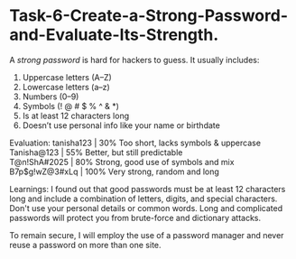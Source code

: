 # Task-6-Create-a-Strong-Password-and-Evaluate-Its-Strength.

A *strong password* is hard for hackers to guess. It usually includes:
1. Uppercase letters (A–Z)
2. Lowercase letters (a–z)
3. Numbers (0–9)
4. Symbols (! @ # \$ % ^ & \*)
5. Is at least 12 characters long
6. Doesn’t use personal info like your name or birthdate

Evaluation:
tanisha123       | 30%   Too short, lacks symbols & uppercase
Tanisha\@123     | 55%   Better, but still predictable       
T\@n!ShA#2025    | 80%   Strong, good use of symbols and mix  
B7p\$g!wZ\@3#xLq | 100%  Very strong, random and long         



Learnings:
I found out that good passwords must be at least 12 characters long and include a combination of letters, digits, and special characters. Don't use your personal details or common words. Long and complicated passwords will protect you from brute-force and dictionary attacks.

To remain secure, I will employ the use of a password manager and never reuse a password on more than one site.
